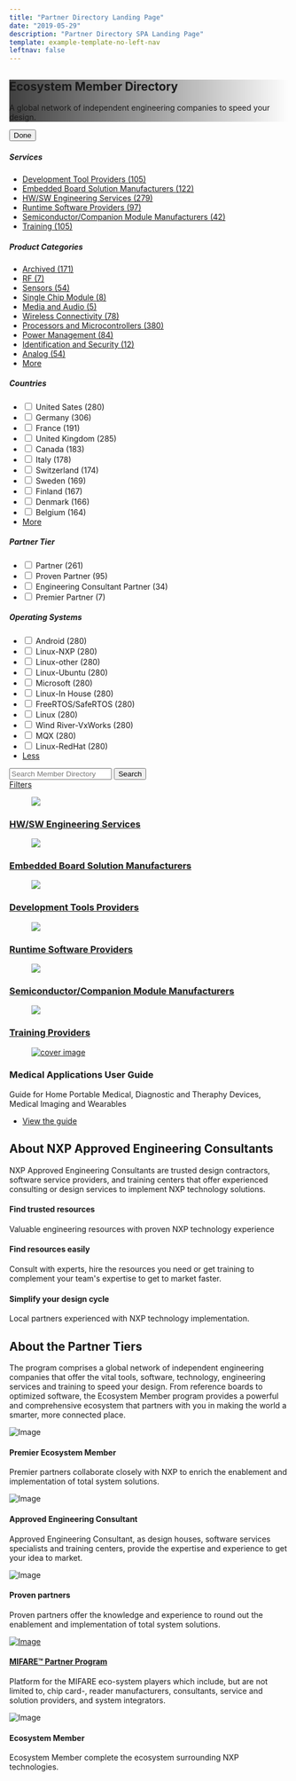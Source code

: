 ```yaml
---
title: "Partner Directory Landing Page"
date: "2019-05-29"
description: "Partner Directory SPA Landing Page"
template: example-template-no-left-nav
leftnav: false
---
```


<div class="container-fluid iw_section">
      <div class="row iw_row iw_stretch">
        <div class="iw_columns col-lg-12">
          <div class="iw_component">
            <div class="hero-container">
              <section class="hero hero-level3" style="background-image: linear-gradient(to right, rgba(0,0,0,.75), rgba(0,0,0,0)), url(//nxp.com/assets/images/en/banners/3659_ALLIANCES_HOME_745X131.jpg);">
                <div class="hero-content">
                  <div class="hero-title-container">
                    <h1 class="hero-title display-3">Ecosystem Member Directory</h1>
                  </div>
                  <p class="hero-text lead">A global network of independent engineering companies to speed your design.</p>
                </div>
              </section>
            </div>
            <div class="app-container">
              <div class="app-row">
                <div class="app-column-left" id="nav_container_column">
                  <div class="nav-container">
                    <div class="nav-clearing">
                      <button class="nav-close" id="js-filter-close">Done</button>
                    </div>
                    <div class="filter-nav-inner">
                      <h5 class="filter-nav-heading" id="servicesToggle">Services</h5>
                      <ul class="filter-nav" id="servicesList">
                        <li class="filter-nav-item">
                          <a href="page-partner-directory_filtered.html">Development Tool Providers&nbsp;<span class="count">(105)</span></a>
                        </li>
                        <li class="filter-nav-item">
                          <a href="page-partner-directory_filtered.html">Embedded Board Solution Manufacturers&nbsp;<span class="count">(122)</span></a>
                        </li>
                        <li class="filter-nav-item">
                          <a href="page-partner-directory_filtered.html">HW/SW Engineering Services&nbsp;<span class="count">(279)</span></a>
                        </li>
                        <li class="filter-nav-item">
                          <a href="page-partner-directory_filtered.html">Runtime Software Providers&nbsp;<span class="count">(97)</span></a>
                        </li>
                        <li class="filter-nav-item">
                          <a href="page-partner-directory_filtered.html">Semiconductor/Companion Module Manufacturers&nbsp;<span class="count">(42)</span></a>
                        </li>
                        <li class="filter-nav-item">
                          <a href="page-partner-directory_filtered.html">Training&nbsp;<span class="count">(105)</span></a>
                        </li>
                      </ul>
                      <h5 class="filter-nav-heading">Product Categories</h5>
                      <ul class="filter-nav">
                        <li class="filter-nav-item">
                          <a href="page-partner-directory_filtered.html">Archived&nbsp;<span class="count">(171)</span></a>
                        </li>
                        <li class="filter-nav-item">
                          <a href="page-partner-directory_filtered.html">RF&nbsp;<span class="count">(7)</span></a>
                        </li>
                        <li class="filter-nav-item">
                          <a href="page-partner-directory_filtered.html">Sensors&nbsp;<span class="count">(54)</span></a>
                        </li>
                        <li class="filter-nav-item">
                          <a href="page-partner-directory_filtered.html">Single Chip Module&nbsp;<span class="count">(8)</span></a>
                        </li>
                        <li class="filter-nav-item">
                          <a href="page-partner-directory_filtered.html">Media and Audio&nbsp;<span class="count">(5)</span></a>
                        </li>
                        <li class="filter-nav-item">
                          <a href="page-partner-directory_filtered.html">Wireless Connectivity&nbsp;<span class="count">(78)</span></a>
                        </li>
                        <li class="filter-nav-item">
                          <a href="page-partner-directory_filtered.html">Processors and Microcontrollers&nbsp;<span class="count">(380)</span></a>
                        </li>
                        <li class="filter-nav-item">
                          <a href="page-partner-directory_filtered.html">Power Management&nbsp;<span class="count">(84)</span></a>
                        </li>
                        <li class="filter-nav-item">
                          <a href="page-partner-directory_filtered.html">Identification and Security&nbsp;<span class="count">(12)</span></a>
                        </li>
                        <li class="filter-nav-item">
                          <a href="page-partner-directory_filtered.html">Analog&nbsp;<span class="count">(54)</span></a>
                        </li>
                        <li class="more-filters-item">
                          <a class="more-filters-link" href="#0">More</a>
                        </li>
                      </ul>
                      <h5 class="filter-nav-heading">Countries</h5>
                      <ul class="filter-nav is-checkbox">
                        <li class="checkbox"><label><input type="checkbox"> United Sates&nbsp;<span class="count">(280)</span></label></li>
                        <li class="checkbox"><label><input type="checkbox"> Germany&nbsp;<span class="count">(306)</span></label></li>
                        <li class="checkbox"><label><input type="checkbox"> France&nbsp;<span class="count">(191)</span></label></li>
                        <li class="checkbox"><label><input type="checkbox"> United Kingdom&nbsp;<span class="count">(285)</span></label></li>
                        <li class="checkbox"><label><input type="checkbox"> Canada&nbsp;<span class="count">(183)</span></label></li>
                        <li class="checkbox"><label><input type="checkbox"> Italy&nbsp;<span class="count">(178)</span></label></li>
                        <li class="checkbox"><label><input type="checkbox"> Switzerland&nbsp;<span class="count">(174)</span></label></li>
                        <li class="checkbox"><label><input type="checkbox"> Sweden&nbsp;<span class="count">(169)</span></label></li>
                        <li class="checkbox"><label><input type="checkbox"> Finland&nbsp;<span class="count">(167)</span></label></li>
                        <li class="checkbox"><label><input type="checkbox"> Denmark&nbsp;<span class="count">(166)</span></label></li>
                        <li class="checkbox"><label><input type="checkbox"> Belgium&nbsp;<span class="count">(164)</span></label></li>
                        <li class="more-filters-item">
                          <a class="more-filters-link" href="#0">More</a>
                        </li>
                      </ul>
                      <h5 class="filter-nav-heading">Partner Tier</h5>
                      <ul class="filter-nav is-checkbox">
                        <li class="checkbox"><label><input type="checkbox"> Partner&nbsp;<span class="count">(261)</span></label></li>
                        <li class="checkbox"><label><input type="checkbox"> Proven Partner&nbsp;<span class="count">(95)</span></label></li>
                        <li class="checkbox"><label><input type="checkbox"> Engineering Consultant Partner&nbsp;<span class="count">(34)</span></label></li>
                        <li class="checkbox"><label><input type="checkbox"> Premier Partner&nbsp;<span class="count">(7)</span></label></li>
                      </ul>
                      <h5 class="filter-nav-heading">Operating Systems</h5>
                      <ul class="filter-nav is-checkbox">
                        <li class="checkbox"><label><input type="checkbox"> Android&nbsp;<span class="count">(280)</span></label></li>
                        <li class="checkbox"><label><input type="checkbox"> Linux-NXP&nbsp;<span class="count">(280)</span></label></li>
                        <li class="checkbox"><label><input type="checkbox"> Linux-other&nbsp;<span class="count">(280)</span></label></li>
                        <li class="checkbox"><label><input type="checkbox"> Linux-Ubuntu&nbsp;<span class="count">(280)</span></label></li>
                        <li class="checkbox"><label><input type="checkbox"> Microsoft&nbsp;<span class="count">(280)</span></label></li>
                        <li class="checkbox"><label><input type="checkbox"> Linux-In House&nbsp;<span class="count">(280)</span></label></li>
                        <li class="checkbox"><label><input type="checkbox"> FreeRTOS/SafeRTOS&nbsp;<span class="count">(280)</span></label></li>
                        <li class="checkbox"><label><input type="checkbox"> Linux&nbsp;<span class="count">(280)</span></label></li>
                        <li class="checkbox"><label><input type="checkbox"> Wind River-VxWorks&nbsp;<span class="count">(280)</span></label></li>
                        <li class="checkbox"><label><input type="checkbox"> MQX&nbsp;<span class="count">(280)</span></label></li>
                        <li class="checkbox"><label><input type="checkbox"> Linux-RedHat&nbsp;<span class="count">(280)</span></label></li>
                        <li class="more-filters-item">
                          <a class="more-filters-link is-open" href="#0">Less</a>
                        </li>
                      </ul>
                    </div>
                  </div>
                </div>
                <div class="app-column-right">
                  <div id="landing-data" class="landing-data partner-directory-landing-data">
                    <div class="filter-search cool-grey-xxxlight band">
                      <div class="input-group input-group-lg input-group-search">
                        <span class="input-group-btn search-icon">
                          <span class="icon-search"></span>
                        </span>
                        <input type="text" class="form-control search-input" id="input_bordered" placeholder="Search Member Directory">
                        <span class="input-group-btn search-btn">
                          <input class="btn btn-search" type="submit" value="Search">
                        </span>
                      </div>
                    </div>
                    <div class="button-container">
                      <a class="filter-toggle" id="js-filter-toggle" href="#0">Filters</a>
                    </div>
                    <div class="key-topic">
                      <section class="key-topic-list three">
                        <article class="key-topic-item">
                          <figure class="key-topic-img">
                            <a href="javascript:;" onclick="s_objectID=&quot;https://www.nxp.com/support/support/nxp-partner-directory:PARTNER-DIRECTORY?lang=en#_4&quot;;return this.s_oc?this.s_oc(e):true">
                              <img class="img-responsive" src="//nxp.com/assets/images/en/banners/Engineering_Services_Partners.jpg">
                            </a>
                          </figure>
                          <section class="key-topic-content">
                            <h3 class="key-topic-title">
                              <a href="javascript:;" onclick="s_objectID=&quot;https://www.nxp.com/support/support/nxp-partner-directory:PARTNER-DIRECTORY?lang=en#_4&quot;;return this.s_oc?this.s_oc(e):true">HW/SW Engineering Services</a>
                            </h3>
                          </section>
                        </article>
                        <article class="key-topic-item">
                          <figure class="key-topic-img">
                            <a href="javascrip:;" onclick="s_objectID=&quot;https://www.nxp.com/support/support/nxp-partner-directory:PARTNER-DIRECTORY?lang=en#_5&quot;;return this.s_oc?this.s_oc(e):true">
                              <img class="img-responsive" src="//nxp.com/assets/images/en/banners/Embedded_Board_Solution_Partners.jpg">
                            </a>
                          </figure>
                          <section class="key-topic-content">
                            <h3 class="key-topic-title">
                              <a href="javascript:;" onclick="s_objectID=&quot;https://www.nxp.com/support/support/nxp-partner-directory:PARTNER-DIRECTORY?lang=en#_5&quot;;return this.s_oc?this.s_oc(e):true">Embedded Board Solution Manufacturers</a>
                            </h3>
                          </section>
                        </article>
                        <article class="key-topic-item">
                          <figure class="key-topic-img">
                            <a href="javascript:;">
                              <img class="img-responsive" src="//nxp.com/assets/images/en/banners/Developmenrt_Tools_Partners.jpg">
                            </a>
                          </figure>
                          <section class="key-topic-content">
                            <h3 class="key-topic-title">
                              <a href="javascript:;" onclick="s_objectID=&quot;https://www.nxp.com/support/support/nxp-partner-directory:PARTNER-DIRECTORY?lang=en#_6&quot;;return this.s_oc?this.s_oc(e):true">Development Tools Providers</a>
                            </h3>
                          </section>
                        </article>
                        <article class="key-topic-item">
                          <figure class="key-topic-img">
                            <a href="javascript:;">
                              <img class="img-responsive" src="//nxp.com/assets/images/en/banners/Runtime_software.jpg">
                            </a>
                          </figure>
                          <section class="key-topic-content">
                            <h3 class="key-topic-title">
                              <a href="javascript:;" onclick="s_objectID=&quot;https://www.nxp.com/support/support/nxp-partner-directory:PARTNER-DIRECTORY?lang=en#_7&quot;;return this.s_oc?this.s_oc(e):true">Runtime Software Providers</a>
                            </h3>
                          </section>
                        </article>
                        <article class="key-topic-item">
                          <figure class="key-topic-img">
                            <a href="javascript:;">
                              <img class="img-responsive" src="//nxp.com/assets/images/en/banners/Semiconductor_Partners.jpg">
                            </a>
                          </figure>
                          <section class="key-topic-content">
                            <h3 class="key-topic-title">
                              <a href="javascript:;" onclick="s_objectID=&quot;https://www.nxp.com/support/support/nxp-partner-directory:PARTNER-DIRECTORY?lang=en#_8&quot;;return this.s_oc?this.s_oc(e):true">Semiconductor/Companion Module Manufacturers</a>
                            </h3>
                          </section>
                        </article>
                        <article class="key-topic-item">
                          <figure class="key-topic-img">
                            <a href="javascript:;">
                              <img class="img-responsive" src="//nxp.com/assets/images/en/banners/Training_Partners.jpg">
                            </a>
                          </figure>
                          <section class="key-topic-content">
                            <h3 class="key-topic-title">
                              <a href="javascript:;" onclick="s_objectID=&quot;https://www.nxp.com/support/support/nxp-partner-directory:PARTNER-DIRECTORY?lang=en#_9&quot;;return this.s_oc?this.s_oc(e):true">Training Providers</a>
                            </h3>
                          </section>
                        </article>
                      </section>
                    </div>
                    <div class="secondary-topic cool-grey-xxxlight band">
                      <section class="secondary-topic-list one">
                        <article class="secondary-topic-item">
                          <section class="secondary-topic-media">
                            <figure class="secondary-topic-img">
                              <a href="#0">
                                <img class="img-responsive" src="http://www.nxp.com/assets/images/en/icons/LPC800-SERIES-BR-COVER.png" alt="cover image">
                              </a>
                            </figure>
                          </section>
                          <section class="secondary-topic-content">
                            <h3 class="secondary-topic-title">Medical Applications User Guide</h3>
                            <div class="secondary-topic-text">
                              <p>Guide for Home Portable Medical, Diagnostic and Theraphy Devices, Medical Imaging and Wearables</p>
                            </div>
                            <ul class="secondary-topic-link">
                              <li><a href="example.pdf">View the guide</a></li>
                            </ul>
                          </section>
                        </article>
                      </section>
                    </div>
                    <section class="product-list">
                      <section class="section-lead">
                        <h2 class="section-lead-title">About NXP Approved Engineering Consultants</h2>
                        <div class="section-lead-text">
                          <p>NXP Approved Engineering Consultants are trusted design contractors, software service providers, and training centers that offer experienced consulting or design services to implement NXP technology solutions.</p>
                        </div>
                      </section>
                      <div class="row">
                        <div class="col-md-4">
                          <section class="product-list-item">
                            <h4 class="product-list-title">Find trusted resources</h4>
                            <div class="product-list-description">
                              <p>Valuable engineering resources with proven NXP technology experience</p>
                            </div>
                          </section>
                        </div>
                        <div class="col-md-4">
                          <section class="product-list-item">
                            <h4 class="product-list-title">Find resources easily</h4>
                            <div class="product-list-description">
                              <p>Consult with experts, hire the resources you need or get training to complement your team's expertise to get to market faster.</p>
                            </div>
                          </section>
                        </div>
                        <div class="col-md-4">
                          <section class="product-list-item">
                            <h4 class="product-list-title">Simplify your design cycle</h4>
                            <div class="product-list-description">
                              <p>Local partners experienced with NXP technology implementation.</p>
                            </div>
                          </section>
                        </div>
                      </div>
                    </section>
                    <div class="component-wrapper cool-grey-xxxlight band">
                      <section class="section-lead">
                        <h2 class="section-lead-title">About the Partner Tiers</h2>
                        <div class="section-lead-text">
                          <p>The program comprises a global network of independent engineering companies that offer the vital tools, software, technology, engineering services and training to speed your design. From reference boards to optimized software, the Ecosystem Member program provides a powerful and comprehensive ecosystem that partners with you in making the world a smarter, more connected place.</p>
                        </div>
                      </section>
                      <section class="section-items">
                        <div class="row">
                          <div class="media col-lg-6">
                            <div class="media-left">
                              <a onclick="updateFilter('Premier Ecosystem Member',3,'Premier Ecosystem Member');"><img alt="Image" class="media-object h-link-text" src="//nxp.com/assets/images/en/logos-internal/FC_PRMRPRTNR_74x135.jpg"></a>
                            </div>
                            <div class="media-body">
                              <h4 class="media-heading"><a onclick="updateFilter('Premier Ecosystem Member',3,'Premier Ecosystem Member');">Premier Ecosystem Member</a></h4>
                              <p>Premier partners collaborate closely with NXP to enrich the enablement and implementation of total system solutions.</p>
                            </div>
                          </div>
                          <div class="media col-lg-6">
                            <div class="media-left">
                              <a onclick="updateFilter('Engineering Consultant Partner',3,'Engineering Consultant Partner');"><img alt="Image" class="media-object h-link-text" src="//nxp.com/assets/images/en/logos-internal/FC_EnggCons_74x135.jpg"></a>
                            </div>
                            <div class="media-body">
                              <h4 class="media-heading"><a onclick="updateFilter('Engineering Consultant Partner',3,'Engineering Consultant Partner');">Approved Engineering Consultant</a></h4>
                              <p>Approved Engineering Consultant, as design houses, software services specialists and training centers, provide the expertise and experience to get your idea to market.</p>
                            </div>
                          </div>
                          <div class="media col-lg-6">
                            <div class="media-left">
                              <a onclick="updateFilter('Proven Ecosystem Member',3,'Proven Ecosystem Member');"><img alt="Image" class="media-object h-link-text" src="//nxp.com/assets/images/en/logos-internal/FC_PRVNPRTNRS_74x135.jpg"></a>
                            </div>
                            <div class="media-body">
                              <h4 class="media-heading"><a onclick="updateFilter('Proven Ecosystem Member',3,'Proven Ecosystem Member');">Proven partners</a></h4>
                              <p>Proven partners offer the knowledge and experience to round out the enablement and implementation of total system solutions.</p>
                            </div>
                          </div>
                          <div class="media col-lg-6">
                            <div class="media-left">
                              <a href="https://www.mifare.net/en/partners/partner_program/" onclick="s_objectID=&quot;https://www.mifare.net/en/partners/partner_program/_1&quot;;return this.s_oc?this.s_oc(e):true" target="_blank"><img alt="Image" class="media-object h-link-text" src="//nxp.com/assets/images/en/logos-internal/mifare-partner-logo.jpg"></a>
                            </div>
                            <div class="media-body">
                              <h4 class="media-heading"><a href="https://www.mifare.net/en/partners/partner_program/" onclick="s_objectID=&quot;https://www.mifare.net/en/partners/partner_program/_2&quot;;return this.s_oc?this.s_oc(e):true" target="_blank">MIFARE™ Partner Program</a></h4>
                              <p>Platform for the MIFARE eco-system players which include, but are not limited to, chip card-, reader manufacturers, consultants, service and solution providers, and system integrators.</p>
                            </div>
                          </div>
                          <div class="media col-lg-6">
                            <div class="media-left">
                              <a onclick="updateFilter('Partner',3,'Partner');"><img alt="Image" class="media-object h-link-text" src="//nxp.com/assets/images/en/logos-internal/FC_LOGO_74x135.jpg"></a>
                            </div>
                            <div class="media-body">
                              <h4 class="media-heading"><a onclick="updateFilter('Partner',3,'Partner');">Ecosystem Member</a></h4>
                              <p>Ecosystem Member complete the ecosystem surrounding NXP technologies.</p>
                            </div>
                          </div>
                        </div>
                      </section>
                    </div>
                  </div>
                  <div id="retrieved-results" class="retrieved-results partner-directory-results">
                </div>
              </div>
            </div>
          </div>
        </div>
      </div>
    </div>
  </div>